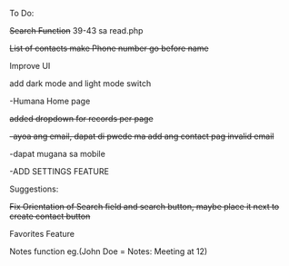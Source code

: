 To Do:

~~Search Function~~ 39-43 sa read.php

~~List of contacts make Phone number go before name~~

Improve UI

add dark mode and light mode switch

-Humana Home page

~~added dropdown for records per page~~

~~-ayoa ang email, dapat di pwede ma add ang contact pag invalid email~~

-dapat mugana sa mobile

-ADD SETTINGS FEATURE

Suggestions:

~~Fix Orientation of Search field and search button, maybe place it next to create contact button~~

Favorites Feature

Notes function eg.(John Doe = Notes: Meeting at 12)
